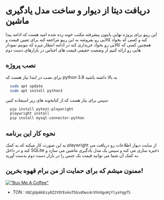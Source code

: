 
# دریافت دیتا از دیوار و ساخت مدل یادگیری ماشین

این ریپو برای پروژه نهایی پایتون پیشرفته مکتب خونه زده شده امید هست که ادامه پیدا کنه و کسی که بخواد کالایی رو بفروشه به این ریپو مراجعه کنه برای تعیین قیمت و همچنین کسی که کالایی رو بخواد خریداری کنه در ادامه انتظار میره که بتونیم نمودار هایی رو ارائه کنیم از وضعیت حقیقی قیمت های اجناس در بازارهای دست دوم

## نصب پروژه
برای نصب در ابتدا نیاز هست که python 3.8 به بالا داشته باشید

```bash
  sudo apt update
  sudo apt install python3
```
سپس برای نیاز هست که از کتابخونه های زیر استفاده کنین

```bash
  pip install pytest-playwright
  playwright install
  pip install mysql-connector-python
```

## نحوه کار این برنامه

به این صورت کار میکنه که به کمک playwright از سایت دیوار اطلاعات رو دریافت می کنه و در داخل SQLite ذخیره سازی می کنه و سپس یک مدل یادگیری ماشین می سازد و به کمک آن شما می توانید قیمت یک جنس را در بازار دست دوم بدست آورید.

## ممنون میشم که برای حمایت از من برام قهوه بخرین!
[!["Buy Me A Coffee"](https://www.buymeacoffee.com/assets/img/custom_images/orange_img.png)](https://www.coffeete.ir/Kerberos)
- TON : `UQCgUpAkEzy0Z2YQYExkoT5GsdOws4cVhVdguHjYlyaYqgf5`
